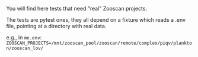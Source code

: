 
You will find here tests that need "real" Zooscan projects.

The tests are pytest ones, they all depend on a fixture which reads a .env file, pointing at a directory with real data.

e.g., in `me.env`:
`ZOOSCAN_PROJECTS=/mnt/zooscan_pool/zooscan/remote/complex/piqv/plankton/zooscan_lov/`